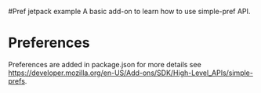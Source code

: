 #Pref jetpack example
A basic add-on to learn how to use simple-pref API.

# Preferences
Preferences are added in package.json for more details see https://developer.mozilla.org/en-US/Add-ons/SDK/High-Level_APIs/simple-prefs.